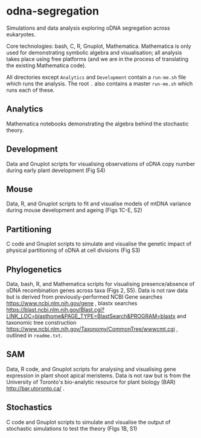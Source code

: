 # odna-segregation

Simulations and data analysis exploring oDNA segregation across eukaryotes.

Core technologies: bash, C, R, Gnuplot, Mathematica. Mathematica is only used for demonstrating symbolic algebra and visualisation; all analysis takes place using free platforms (and we are in the process of translating the existing Mathematica code).

All directories except `Analytics` and `Development` contain a `run-me.sh` file which runs the analysis. The root `.` also contains a master `run-me.sh` which runs each of these.

Analytics
---------
Mathematica notebooks demonstrating the algebra behind the stochastic theory.

Development
-----------
Data and Gnuplot scripts for visualising observations of oDNA copy number during early plant development (Fig S4)

Mouse
-----
Data, R, and Gnuplot scripts to fit and visualise models of mtDNA variance during mouse development and ageing (Figs 1C-E, S2)

Partitioning
------------
C code and Gnuplot scripts to simulate and visualise the genetic impact of physical partitioning of oDNA at cell divisions (Fig S3)

Phylogenetics
-------------
Data, bash, R, and Mathematica scripts for visualising presence/absence of oDNA recombination genes across taxa (Figs 2, S5). Data is not raw data but is derived from previously-performed NCBI Gene searches https://www.ncbi.nlm.nih.gov/gene , blastx searches https://blast.ncbi.nlm.nih.gov/Blast.cgi?LINK_LOC=blasthome&PAGE_TYPE=BlastSearch&PROGRAM=blastx and taxonomic tree construction https://www.ncbi.nlm.nih.gov/Taxonomy/CommonTree/wwwcmt.cgi , outlined in `readme.txt`.

SAM
---
Data, R code, and Gnuplot scripts for analysing and visualising gene expression in plant shoot apical meristems. Data is not raw but is from the University of Toronto's bio-analytic resource for plant biology (BAR) http://bar.utoronto.ca/ .

Stochastics
-----------
C code and Gnuplot scripts to simulate and visualise the output of stochastic simulations to test the theory (FIgs 1B, S1)
